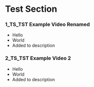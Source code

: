 # Test Section

### 1_TS_TST Example Video Renamed ###

+ Hello
+ World
+ Added to description

### 2_TS_TST Example Video 2 ###

+ Hello
+ World
+ Added to description
